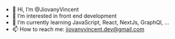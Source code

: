 - 👋 Hi, I’m @JiovanyVincent
- 👀 I’m interested in front end development
- 🌱 I’m currently learning JavaScript, React, NextJs, GraphQl, ...
- 📫 How to reach me: jiovanyvincent.dev@gmail.com
<!---
JiovanyVincent/JiovanyVincent is a ✨ special ✨ repository because its `README.md` (this file) appears on your GitHub profile.
You can click the Preview link to take a look at your changes.
--->
